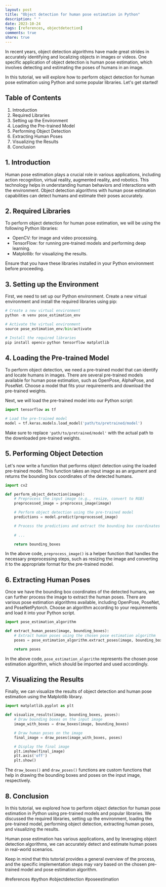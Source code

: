 ```yaml
---
layout: post
title: "Object detection for human pose estimation in Python"
description: " "
date: 2023-10-24
tags: [references, objectdetection]
comments: true
share: true
---
```


In recent years, object detection algorithms have made great strides in accurately identifying and localizing objects in images or videos. One specific application of object detection is human pose estimation, which involves detecting and estimating the poses of humans in an image.

In this tutorial, we will explore how to perform object detection for human pose estimation using Python and some popular libraries. Let's get started!

## Table of Contents
1. Introduction
2. Required Libraries
3. Setting up the Environment
4. Loading the Pre-trained Model
5. Performing Object Detection
6. Extracting Human Poses
7. Visualizing the Results
8. Conclusion

## 1. Introduction
Human pose estimation plays a crucial role in various applications, including action recognition, virtual reality, augmented reality, and robotics. This technology helps in understanding human behaviors and interactions with the environment. Object detection algorithms with human pose estimation capabilities can detect humans and estimate their poses accurately.

## 2. Required Libraries
To perform object detection for human pose estimation, we will be using the following Python libraries:
- OpenCV: for image and video processing.
- TensorFlow: for running pre-trained models and performing deep learning.
- Matplotlib: for visualizing the results.

Ensure that you have these libraries installed in your Python environment before proceeding.

## 3. Setting up the Environment
First, we need to set up our Python environment. Create a new virtual environment and install the required libraries using pip:

```python
# Create a new virtual environment
python -m venv pose_estimation_env

# Activate the virtual environment
source pose_estimation_env/bin/activate

# Install the required libraries
pip install opencv-python tensorflow matplotlib
```

## 4. Loading the Pre-trained Model
To perform object detection, we need a pre-trained model that can identify and locate humans in images. There are several pre-trained models available for human pose estimation, such as OpenPose, AlphaPose, and PoseNet. Choose a model that fits your requirements and download the pre-trained weights.

Next, we will load the pre-trained model into our Python script:

```python
import tensorflow as tf

# Load the pre-trained model
model = tf.keras.models.load_model('path/to/pretrained/model')
```

Make sure to replace `'path/to/pretrained/model'` with the actual path to the downloaded pre-trained weights.

## 5. Performing Object Detection
Let's now write a function that performs object detection using the loaded pre-trained model. This function takes an input image as an argument and returns the bounding box coordinates of the detected humans.

```python
import cv2

def perform_object_detection(image):
    # Preprocess the input image (e.g., resize, convert to RGB)
    preprocessed_image = preprocess_image(image)

    # Perform object detection using the pre-trained model
    predictions = model.predict(preprocessed_image)

    # Process the predictions and extract the bounding box coordinates
    
    # ...

    return bounding_boxes
```

In the above code, `preprocess_image()` is a helper function that handles the necessary preprocessing steps, such as resizing the image and converting it to the appropriate format for the pre-trained model.

## 6. Extracting Human Poses
Once we have the bounding box coordinates of the detected humans, we can further process the image to extract the human poses. There are various pose estimation algorithms available, including OpenPose, PoseNet, and PoseNetPytorch. Choose an algorithm according to your requirements and load it into your Python script.

```python
import pose_estimation_algorithm

def extract_human_poses(image, bounding_boxes):
    # Extract human poses using the chosen pose estimation algorithm
    poses = pose_estimation_algorithm.extract_poses(image, bounding_boxes)

    return poses
```

In the above code, `pose_estimation_algorithm` represents the chosen pose estimation algorithm, which should be imported and used accordingly.

## 7. Visualizing the Results
Finally, we can visualize the results of object detection and human pose estimation using the Matplotlib library.

```python
import matplotlib.pyplot as plt

def visualize_results(image, bounding_boxes, poses):
    # Draw bounding boxes on the input image
    image_with_boxes = draw_boxes(image, bounding_boxes)

    # Draw human poses on the image
    final_image = draw_poses(image_with_boxes, poses)

    # Display the final image
    plt.imshow(final_image)
    plt.axis('off')
    plt.show()
```

The `draw_boxes()` and `draw_poses()` functions are custom functions that help in drawing the bounding boxes and poses on the input image, respectively.

## 8. Conclusion
In this tutorial, we explored how to perform object detection for human pose estimation in Python using pre-trained models and popular libraries. We discussed the required libraries, setting up the environment, loading the pre-trained model, performing object detection, extracting human poses, and visualizing the results.

Human pose estimation has various applications, and by leveraging object detection algorithms, we can accurately detect and estimate human poses in real-world scenarios.

Keep in mind that this tutorial provides a general overview of the process, and the specific implementation steps may vary based on the chosen pre-trained model and pose estimation algorithm.

#references #python #objectdetection #poseestimation